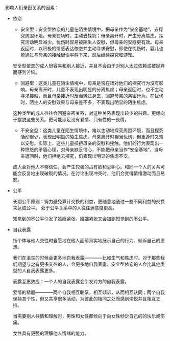 影响人们亲密关系的因素：

- 依恋
    - 安全型：安全型依恋的儿童在陌生情境中，把母亲作为“安全基地”，去探究周围环境。母亲在场时，主动去探究；母亲离开时，产生分离焦虑，探究活动明显减少。忧伤时容易被陌生人安慰，但母亲的安慰更有效。母亲返回时，以积极的情感表达依恋并主动寻求安慰，即使在忧伤时，婴儿也能通过与母亲的接触很快平静下来，然后继续探究和游戏。
    
    安全型依恋的成人很容易和别人接近，并且不会由于对别人太过依赖或被抛弃而感到苦恼。
    
    - 回避型：这类儿童在陌生情境中，母亲是否在场对他们的探究行为没有影响。母亲离开时，儿童不表现出明显的分离焦虑；母亲返回时，也不主动寻求接触，而且母亲接近时反而转过身去，回避母亲的亲密行为。在忧伤时，陌生人的安慰效果与母亲差不多，不表现出明显的陌生焦虑。
    
    这种类型的成人往往会回避亲密关系，对这种关系表现出较少的兴趣，更倾向于摆脱这些关系。更可能涉足没有爱情、只有性的一夜情。
    
    - 不安全型：这类儿童在陌生情境中，难以主动地探究周围环境，而且探究活动很少，表现出明显的陌生焦虑。母亲离开时相当忧伤，但重逢时又难以安慰。实际上，这些儿童抗拒母亲的安慰和接触。他们的行为表现出一种愤怒的矛盾心理，对母亲缺乏信心，不能把母亲当作“安全基地”。当母亲返回时，他们拒绝去探究，仍表现出明显的焦虑不安。
    
    成人会对他人不够信任，会产生较强的占有欲和忌妒心。和同一个人的关系可能会反复地出现破裂的情况。在讨论出现冲突时，他们会变得情绪激动而且易怒。
    
- 公平

    长期公平原则：努力避免算计交换的利益，更随意地通过一些不同利益的交换来达成公平。
    处于公平关系中的人往往满意度更高。
    
    知觉到的不公平引发了婚姻紧张。婚姻紧张又会加剧知觉到的不公平。
    
- 自我表露

    指个体与他人交往时自愿地在他人面前真实地展示自己的行为、倾诉自己的思想。
    
    我们在沮丧的时候会更多地自我表露————比如生气和焦虑时。对于那些我们期望与之有更多交往的人，会更多地自我表露。安全型依恋的人会比其他类型的人自我表露更多。
    
    表露互惠效应：一个人的自我表露会引发对方的自我表露。
    
    爱情的精髓————两个自我相互联系，相互倾诉，从而相互认同；两个自我保持其个性，但又共享很多活动，为彼此的相同之处而感到愉悦并且相互支持。
    
    当需要别人共情和理解时，男性和女性都倾向于向女性倾诉自己的的快乐或伤痛。
    
    女性具有更强的理解他人情绪的能力。
    
    